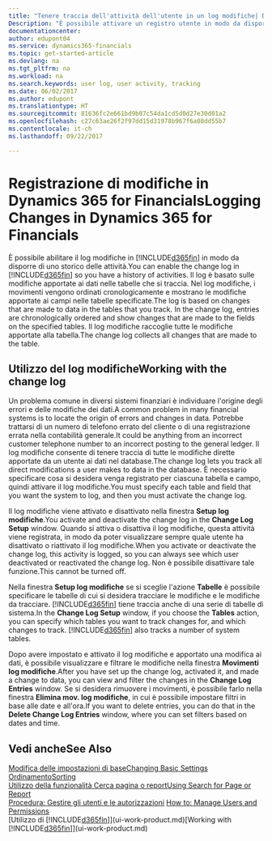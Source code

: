 ```yaml
---
title: "Tenere traccia dell'attività dell'utente in un log modifiche| Documenti Microsoft"
Description: "È possibile attivare un registro utente in modo da disporre di uno storico di tutte le modifiche apportate ai dati delle tabelle tracciate."
documentationcenter: 
author: edupont04
ms.service: dynamics365-financials
ms.topic: get-started-article
ms.devlang: na
ms.tgt_pltfrm: na
ms.workload: na
ms.search.keywords: user log, user activity, tracking
ms.date: 06/02/2017
ms.author: edupont
ms.translationtype: HT
ms.sourcegitcommit: 81636fc2e661bd9b07c54da1cd5d0d27e30d01a2
ms.openlocfilehash: c27c63ae26f2f97dd15d31978b967f6a08dd55b7
ms.contentlocale: it-ch
ms.lasthandoff: 09/22/2017

---
```

# <a name="logging-changes-in-dynamics-365-for-financials"></a><span data-ttu-id="42801-103">Registrazione di modifiche in Dynamics 365 for Financials</span><span class="sxs-lookup"><span data-stu-id="42801-103">Logging Changes in Dynamics 365 for Financials</span></span>
<span data-ttu-id="42801-104">È possibile abilitare il log modifiche in [!INCLUDE[d365fin](includes/d365fin_md.md)] in modo da disporre di uno storico delle attività.</span><span class="sxs-lookup"><span data-stu-id="42801-104">You can enable the change log in [!INCLUDE[d365fin](includes/d365fin_md.md)] so you have a history of activities.</span></span> <span data-ttu-id="42801-105">Il log è basato sulle modifiche apportate ai dati nelle tabelle che si traccia. Nel log modifiche, i movimenti vengono ordinati cronologicamente e mostrano le modifiche apportate ai campi nelle tabelle specificate.</span><span class="sxs-lookup"><span data-stu-id="42801-105">The log is based on changes that are made to data in the tables that you track. In the change log, entries are chronologically ordered and show changes that are made to the fields on the specified tables.</span></span> <span data-ttu-id="42801-106">Il log modifiche raccoglie tutte le modifiche apportate alla tabella.</span><span class="sxs-lookup"><span data-stu-id="42801-106">The change log collects all changes that are made to the table.</span></span>  

## <a name="working-with-the-change-log"></a><span data-ttu-id="42801-107">Utilizzo del log modifiche</span><span class="sxs-lookup"><span data-stu-id="42801-107">Working with the change log</span></span>
<span data-ttu-id="42801-108">Un problema comune in diversi sistemi finanziari è individuare l'origine degli errori e delle modifiche dei dati.</span><span class="sxs-lookup"><span data-stu-id="42801-108">A common problem in many financial systems is to locate the origin of errors and changes in data.</span></span> <span data-ttu-id="42801-109">Potrebbe trattarsi di un numero di telefono errato del cliente o di una registrazione errata nella contabilità generale.</span><span class="sxs-lookup"><span data-stu-id="42801-109">It could be anything from an incorrect customer telephone number to an incorrect posting to the general ledger.</span></span> <span data-ttu-id="42801-110">Il log modifiche consente di tenere traccia di tutte le modifiche dirette apportate da un utente ai dati nel database.</span><span class="sxs-lookup"><span data-stu-id="42801-110">The change log lets you track all direct modifications a user makes to data in the database.</span></span> <span data-ttu-id="42801-111">È necessario specificare cosa si desidera venga registrato per ciascuna tabella e campo, quindi attivare il log modifiche.</span><span class="sxs-lookup"><span data-stu-id="42801-111">You must specify each table and field that you want the system to log, and then you must activate the change log.</span></span>  

<span data-ttu-id="42801-112">Il log modifiche viene attivato e disattivato nella finestra **Setup log modifiche**.</span><span class="sxs-lookup"><span data-stu-id="42801-112">You activate and deactivate the change log in the **Change Log Setup** window.</span></span> <span data-ttu-id="42801-113">Quando si attiva o disattiva il log modifiche, questa attività viene registrata, in modo da poter visualizzare sempre quale utente ha disattivato o riattivato il log modifiche.</span><span class="sxs-lookup"><span data-stu-id="42801-113">When you activate or deactivate the change log, this activity is logged, so you can always see which user deactivated or reactivated the change log.</span></span> <span data-ttu-id="42801-114">Non è possibile disattivare tale funzione.</span><span class="sxs-lookup"><span data-stu-id="42801-114">This cannot be turned off.</span></span>  

<span data-ttu-id="42801-115">Nella finestra **Setup log modifiche** se si sceglie l'azione **Tabelle** è possibile specificare le tabelle di cui si desidera tracciare le modifiche e le modifiche da tracciare. [!INCLUDE[d365fin](includes/d365fin_md.md)] tiene traccia anche di una serie di tabelle di sistema.</span><span class="sxs-lookup"><span data-stu-id="42801-115">In the **Change Log Setup** window, if you choose the **Tables** action, you can specify which tables you want to track changes for, and which changes to track. [!INCLUDE[d365fin](includes/d365fin_md.md)] also tracks a number of system tables.</span></span>

<span data-ttu-id="42801-116">Dopo avere impostato e attivato il log modifiche e apportato una modifica ai dati, è possibile visualizzare e filtrare le modifiche nella finestra **Movimenti log modifiche**.</span><span class="sxs-lookup"><span data-stu-id="42801-116">After you have set up the change log, activated it, and made a change to data, you can view and filter the changes in the **Change Log Entries** window.</span></span> <span data-ttu-id="42801-117">Se si desidera rimuovere i movimenti, è possibile farlo nella finestra **Elimina mov. log modifiche**, in cui è possibile impostare filtri in base alle date e all'ora.</span><span class="sxs-lookup"><span data-stu-id="42801-117">If you want to delete entries, you can do that in the **Delete Change Log Entries** window, where you can set filters based on dates and time.</span></span>  

## <a name="see-also"></a><span data-ttu-id="42801-118">Vedi anche</span><span class="sxs-lookup"><span data-stu-id="42801-118">See Also</span></span>
[<span data-ttu-id="42801-119">Modifica delle impostazioni di base</span><span class="sxs-lookup"><span data-stu-id="42801-119">Changing Basic Settings</span></span>](ui-change-basic-settings.md)  
[<span data-ttu-id="42801-120">Ordinamento</span><span class="sxs-lookup"><span data-stu-id="42801-120">Sorting</span></span>](ui-sorting.md)  
[<span data-ttu-id="42801-121">Utilizzo della funzionalità Cerca pagina o report</span><span class="sxs-lookup"><span data-stu-id="42801-121">Using Search for Page or Report</span></span>](ui-search.md)  
<span data-ttu-id="42801-122">[Procedura: Gestire gli utenti e le autorizzazioni](ui-how-users-permissions.md)  </span><span class="sxs-lookup"><span data-stu-id="42801-122">[How to: Manage Users and Permissions](ui-how-users-permissions.md)  </span></span>  
<span data-ttu-id="42801-123">[Utilizzo di [!INCLUDE[d365fin](includes/d365fin_md.md)]](ui-work-product.md)</span><span class="sxs-lookup"><span data-stu-id="42801-123">[Working with [!INCLUDE[d365fin](includes/d365fin_md.md)]](ui-work-product.md)</span></span>  

